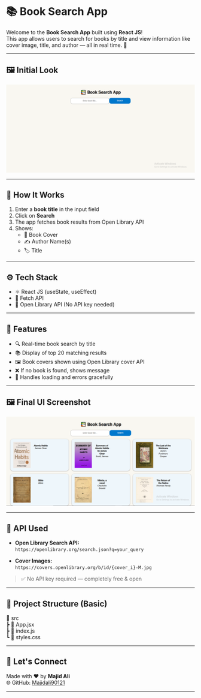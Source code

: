 # 📚 Book Search App

Welcome to the **Book Search App** built using **React JS**!  
This app allows users to search for books by title and view information like cover image, title, and author — all in real time. 🎯

---

## 🖼️ Initial Look  
![Initial View](./initial.png)

---

## 🔎 How It Works

1. Enter a **book title** in the input field  
2. Click on **Search**  
3. The app fetches book results from Open Library API  
4. Shows:
   - 📘 Book Cover
   - ✍️ Author Name(s)
   - 🏷️ Title

---

## ⚙️ Tech Stack

- ⚛️ React JS (useState, useEffect)
- 📡 Fetch API
- 🧠 Open Library API (No API key needed)

---

## 🚀 Features

- 🔍 Real-time book search by title  
- 📚 Display of top 20 matching results  
- 🖼️ Book covers shown using Open Library cover API  
- ❌ If no book is found, shows message  
- 🧠 Handles loading and errors gracefully

---

## 🖼️ Final UI Screenshot

![Book Search Results](./Book.png)

---

## 🧪 API Used

- **Open Library Search API:**  
  `https://openlibrary.org/search.json?q=your_query`

- **Cover Images:**  
  `https://covers.openlibrary.org/b/id/{cover_i}-M.jpg`

> ✅ No API key required — completely free & open

---

## 📂 Project Structure (Basic)
📁 src<br/>
┣ 📄 App.jsx<br/>
┣ 📄 index.js<br/>
┗ 📄 styles.css <br/>

---

## 🤝 Let's Connect

Made with ❤️ by **Majid Ali**  
🌐 GitHub: [Majidali90121](https://github.com/Majidali90121)

---



